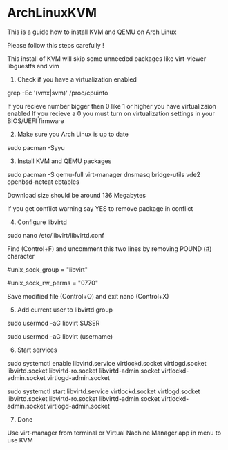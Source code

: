 # ArchLinuxKVM
This is a guide how to install KVM and QEMU on Arch Linux

Please follow this steps carefully !

This install of KVM will skip some unneeded packages like virt-viewer libguestfs and vim

1. Check if you have a virtualization enabled

grep -Ec '(vmx|svm)' /proc/cpuinfo

If you recieve number bigger then 0 like 1 or higher you have virtualizaion enabled
If you recieve a 0 you must turn on virtualization settings in your BIOS/UEFI firmware

2. Make sure you Arch Linux is up to date

sudo pacman -Syyu

3. Install KVM and QEMU packages

sudo pacman -S qemu-full virt-manager dnsmasq bridge-utils vde2 openbsd-netcat ebtables

Download size should be around 136 Megabytes

If you get conflict warning say YES to remove package in conflict

4. Configure libvirtd

sudo nano /etc/libvirt/libvirtd.conf

Find (Control+F) and uncomment this two lines by removing POUND (#) character

#unix_sock_group = "libvirt"

#unix_sock_rw_perms = "0770"

Save modified file (Control+O) and exit nano (Control+X)

5. Add current user to libvirtd group

sudo usermod -aG libvirt $USER

sudo usermod -aG libvirt (username)

6. Start services

sudo systemctl enable libvirtd.service virtlockd.socket virtlogd.socket libvirtd.socket libvirtd-ro.socket libvirtd-admin.socket virtlockd-admin.socket virtlogd-admin.socket

sudo systemctl start libvirtd.service virtlockd.socket virtlogd.socket libvirtd.socket libvirtd-ro.socket libvirtd-admin.socket virtlockd-admin.socket virtlogd-admin.socket

7. Done

Use virt-manager from terminal or Virtual Nachine Manager app in menu to use KVM
